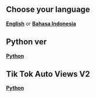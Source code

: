 ## Choose your language

[**English**](https://github.com/kangoka/tiktok-autoviews/blob/master/README.en-US.md) or 
[**Bahasa Indonesia**](https://github.com/kangoka/tiktok-autoviews/blob/master/README.id-ID.md)

## Python ver
[**Python**](https://github.com/kangoka/tiktok-autoviews-py)

## Tik Tok Auto Views V2
[**Python**](https://github.com/kangoka/tiktok-autoviewsv2-py)

